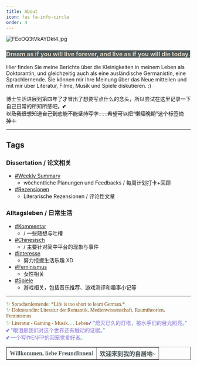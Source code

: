 ```yaml
---
title: About
icon: fas fa-info-circle
order: 4
---
```


![FEoOQ3tVkAYDkt4.jpg](https://s2.loli.net/2022/10/18/GPfyHUC7mMI92SO.jpg)
### <font style="background:#4B5658"> <font style="color:#DCD3C2">Dream as if you will live forever, and live as if you will die today.</font></font>
Hier finden Sie meine Berichte über die Kleinigkeiten in meinem Leben als Doktorantin, und gleichzeitig auch als eine ausländische Germanistin, eine Sprachlernende.
Sie können mir Ihre Meinung über das Neue mitteilen und mit mir über Literatur, Filme, Musik und Spiele diskutieren. :)<br><br>
博士生活进展到第四年了才冒出了想要写点什么的念头，所以尝试在这里记录一下自己日常的所知所感吧。💕<br>
~~以及我很想知道自己到底能不能坚持写字……希望可以把“懒癌晚期”这个标签摘掉！~~

 ---
 
## Tags
### Dissertation / 论文相关
- [#Weekly Summary](https://sommer0708.github.io/tags/weekly-summary/) 
	- wöchentliche Planungen und Feedbacks / 每周计划打卡+回顾
- [#Rezensionen](https://sommer0708.github.io/tags/rezension/) 
	- Literarische Rezensionen / 评论性文章

### Alltagsleben / 日常生活
- [#Kommentar](https://sommer0708.github.io/tags/kommentar/) 
	-  / 一些随想与吐槽
- [#Chinesisch](https://sommer0708.github.io/tags/chinesisch/) 
	- / 主要针对简中平台的现象与事件
- [#Interesse](https://sommer0708.github.io/tags/interesse/) 
	- 努力挖掘生活乐趣 XD
- [#Feminismus](https://sommer0708.github.io/tags/feminismus/)
	- 女性相关
- [#Spiele]() 
	- 游戏相关，包括音乐推荐、游戏测评和趣事小记等

 ---
 
 <table border="1" cellspacing="0" cellpadding="2" width="auto" height="auto">
    <tr align="center">
      	<th><font face="calibri"><font style="color:#4B5658">Willkommen, liebe FreundInnen!</font></font></th>
	<th><font face="宋体"><font style="color:#4B5658">欢迎来到我的自居地~ </font></font></th>
    </tr>
        <tr >
        <font style="background:#F5FFFA"><font face="calibri" color=saddlebrown>✨ Sprachenlernende: *Life is too short to learn German.*<br>✨ Doktorandin: Literatur der Romantik, Medienwissenschaft, Raumtheorien, Feminismus<br>✨ Literatur - Gaming - Musik. . . Leben</font></font>
        <font style="background:#F5FFFA"><font color=mediumpurple>💕 “熄灭已久的灯塔，被水手们的目光照亮。”<br>💕 “眼泪是我们对这个世界还有触动的证据。”<br>💕 一个写作ENFP的回笼觉爱好者。</font></font>
    </tr>

